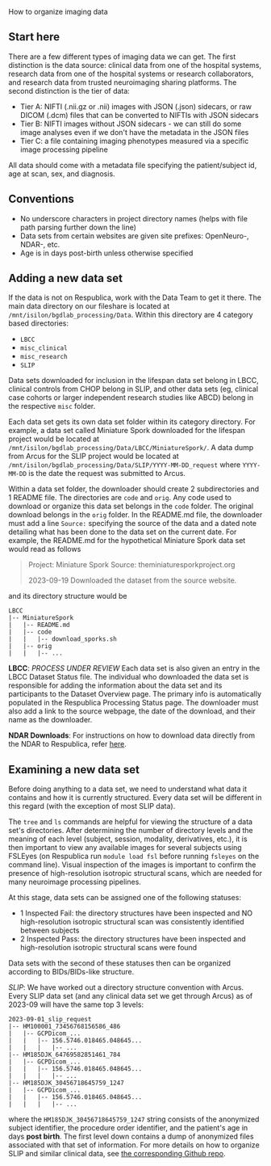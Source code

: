 How to organize imaging data

## Start here

There are a few different types of imaging data we can get. The first distinction is the data source: clinical data from one of the hospital systems, research data from one of the hospital systems or research collaborators, and research data from trusted neuroimaging sharing platforms. The second distinction is the tier of data:

- Tier A: NIFTI (.nii.gz or .nii) images with JSON (.json) sidecars, or raw DICOM (.dcm) files that can be converted to NIFTIs with JSON sidecars
- Tier B: NIFTI images without JSON sidecars - we can still do some image analyses even if we don't have the metadata in the JSON files
- Tier C: a file containing imaging phenotypes measured via a specific image processing pipeline

All data should come with a metadata file specifying the patient/subject id, age at scan, sex, and diagnosis.

## Conventions

- No underscore characters in project directory names (helps with file path parsing further down the line)
- Data sets from certain websites are given site prefixes: OpenNeuro-, NDAR-, etc.
- Age is in days post-birth unless otherwise specified


## Adding a new data set

If the data is not on Respublica, work with the Data Team to get it there. The main data directory on our fileshare is located at `/mnt/isilon/bgdlab_processing/Data`. Within this directory are 4 category based directories:

- `LBCC`
- `misc_clinical`
- `misc_research`
- `SLIP`

Data sets downloaded for inclusion in the lifespan data set belong in LBCC, clinical controls from CHOP belong in SLIP, and other data sets (eg, clinical case cohorts or larger independent research studies like ABCD) belong in the respective `misc` folder.

Each data set gets its own data set folder within its category directory. For example, a data set called Miniature Spork downloaded for the lifespan project would be located at `/mnt/isilon/bgdlab_processing/Data/LBCC/MiniatureSpork/`. A data dump from Arcus for the SLIP project would be located at `/mnt/isilon/bgdlab_processing/Data/SLIP/YYYY-MM-DD_request` where `YYYY-MM-DD` is the date the request was submitted to Arcus.

Within a data set folder, the downloader should create 2 subdirectories and 1 README file. The directories are `code` and `orig`. Any code used to download or organize this data set belongs in the `code` folder. The original download belongs in the `orig` folder. In the README.md file, the downloader must add a line `Source:` specifying the source of the data and a dated note detailing what has been done to the data set on the current date. For example, the README.md for the hypothetical Miniature Spork data set would read as follows

> Project: Miniature Spork
> Source: theminiaturesporkproject.org
>
> 2023-09-19
> Downloaded the dataset from the source website.

and its directory structure would be

```
LBCC
|-- MiniatureSpork
|   |-- README.md
|   |-- code
|   |   |-- download_sporks.sh
|   |-- orig
|   |   |-- ...
```

**LBCC**: *PROCESS UNDER REVIEW* Each data set is also given an entry in the LBCC Dataset Status file. The individual who downloaded the data set is responsible for adding the information about the data set and its participants to the Dataset Overview page. The primary info is automatically populated in the Respublica Processing Status page. The downloader must also add a link to the source webpage, the date of the download, and their name as the downloader.

**NDAR Downloads**: For instructions on how to download data directly from the NDAR to Respublica, refer [here](https://bgdlab.github.io/informatics/nda-tools.html). 

## Examining a new data set

Before doing anything to a data set, we need to understand what data it contains and how it is currently structured. Every data set will be different in this regard (with the exception of most SLIP data).

The `tree` and `ls` commands are helpful for viewing the structure of a data set's directories. After determining the number of directory levels and the meaning of each level (subject, session, modality, derivatives, etc.), it is then important to view any available images for several subjects using FSLEyes (on Respublica run `module load fsl` before running `fsleyes` on the command line). Visual inspection of the images is important to confirm the presence of high-resolution isotropic structural scans, which are needed for many neuroimage processing pipelines.

At this stage, data sets can be assigned one of the following statuses:
- 1 Inspected Fail: the directory structures have been inspected and NO high-resolution isotropic structural scan was consistently identified between subjects
- 2 Inspected Pass: the directory structures have been inspected and high-resolution isotropic structural scans were found

Data sets with the second of these statuses then can be organized according to BIDs/BIDs-like structure.

*SLIP*: We have worked out a directory structure convention with Arcus. Every SLIP data set (and any clinical data set we get through Arcus) as of 2023-09 will have the same top 3 levels:

```
2023-09-01_slip_request
|-- HM100001_73456768156586_486
|   |-- GCPDicom_...
|   |   |-- 156.5746.018465.048645...
|   |   |   |-- ...
|-- HM185DJK_64769582851461_784
|   |-- GCPDicom_...
|   |   |-- 156.5746.018465.048645...
|   |   |   |-- ...
|-- HM185DJK_30456718645759_1247
|   |-- GCPDicom_...
|   |   |-- 156.5746.018465.048645...
|   |   |   |-- ...
```

where the `HM185DJK_30456718645759_1247` string consists of the anonymized subject identifier, the procedure order identifier, and the patient's age in days **post birth**. The first level down contains a dump of anonymized files associated with that set of information. For more details on how to organize SLIP and similar clinical data, see [the corresponding Github repo](https://github.com/BGDlab/dataorg-arcus).

